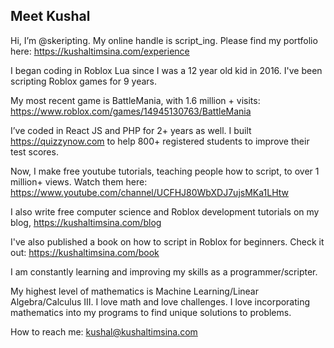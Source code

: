 ## Meet Kushal
Hi, I’m @skeripting. My online handle is script_ing. Please find my portfolio here: https://kushaltimsina.com/experience

I began coding in Roblox Lua since I was a 12 year old kid in 2016. I've been scripting Roblox games for 9 years.

My most recent game is BattleMania, with 1.6 million + visits: https://www.roblox.com/games/14945130763/BattleMania

I’ve coded in React JS and PHP for 2+ years as well. I built https://quizzynow.com to help 800+ registered students to improve their test scores.

Now, I make free youtube tutorials, teaching people how to script, to over 1 million+ views. Watch them here: https://www.youtube.com/channel/UCFHJ80WbXDJ7ujsMKa1LHtw

I also write free computer science and Roblox development tutorials on my blog, https://kushaltimsina.com/blog

I've also published a book on how to script in Roblox for beginners. Check it out: https://kushaltimsina.com/book

I am constantly learning and improving my skills as a programmer/scripter. 

My highest level of mathematics is Machine Learning/Linear Algebra/Calculus III. I love math and love challenges. I love incorporating mathematics into my programs to find unique solutions to problems.

How to reach me: kushal@kushaltimsina.com

<!---
skeripting/skeripting is a ✨ special ✨ repository because its `README.md` (this file) appears on your GitHub profile.
You can click the Preview link to take a look at your changes.
--->
